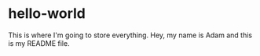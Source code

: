 # hello-world
This is where I'm going to store everything.
Hey, my name is Adam and this is my README file.
